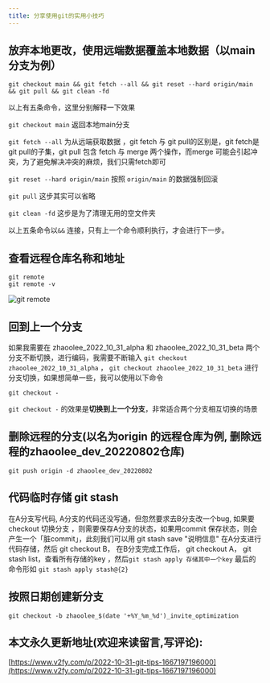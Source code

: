 ```yaml
---
title: 分享使用git的实用小技巧
---
```


## 放弃本地更改，使用远端数据覆盖本地数据（以main分支为例）

```
git checkout main && git fetch --all && git reset --hard origin/main && git pull && git clean -fd
```

以上有五条命令，这里分别解释一下效果

`git checkout main` 返回本地main分支

`git fetch --all` 为从远端获取数据 ，git fetch 与 git pull的区别是，git fetch是git pull的子集，git pull 包含 fetch 与 merge 两个操作，而merge 可能会引起冲突，为了避免解决冲突的麻烦，我们只需fetch即可

`git reset --hard origin/main`  按照 `origin/main` 的数据强制回滚

`git pull` 这步其实可以省略

`git clean -fd` 这步是为了清理无用的空文件夹

以上五条命令以`&&`  连接，只有上一个命令顺利执行，才会进行下一步。

## 查看远程仓库名称和地址

```
git remote
git remote -v
```

![git remote](https://cdn.fangyuanxiaozhan.com/assets/1667198178839P6x5dSWN.png)

## 回到上一个分支

如果我需要在 zhaoolee_2022_10_31_alpha 和  zhaoolee_2022_10_31_beta 两个分支不断切换，进行编码，我需要不断输入 `git checkout zhaoolee_2022_10_31_alpha` ，  `git checkout zhaoolee_2022_10_31_beta` 进行分支切换，如果想简单一些，我可以使用以下命令

```
git checkout -
```

`git checkout -` 的效果是**切换到上一个分支**，非常适合两个分支相互切换的场景

## 删除远程的分支(以名为origin 的远程仓库为例, 删除远程的zhaoolee_dev_20220802仓库)

```
git push origin -d zhaoolee_dev_20220802
```

## 代码临时存储 git stash

在A分支写代码, A分支的代码还没写通，但忽然要求去B分支改一个bug,  如果要checkout 切换分支 ，则需要保存A分支的状态，如果用commit 保存状态，则会产生一个「脏commit」，此刻我们可以用 git stash save "说明信息" 在A分支进行代码存储，然后 git checkout B， 在B分支完成工作后， git checkout A， git stash list，查看所有存储的key ，然后`git stash apply 存储其中一个key` 最后的命令形如 `git stash apply stash@{2}`


## 按照日期创建新分支

```
git checkout -b zhaoolee_$(date '+%Y_%m_%d')_invite_optimization
```

## 本文永久更新地址(欢迎来读留言,写评论):

[https://www.v2fy.com/p/2022-10-31-git-tips-1667197196000](https://www.v2fy.com/p/2022-10-31-git-tips-1667197196000)
